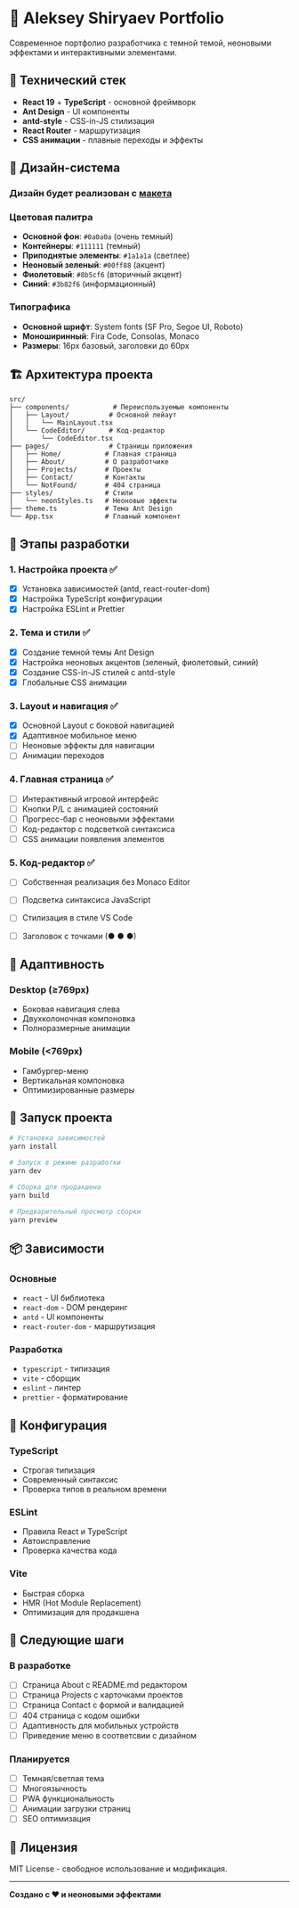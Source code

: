 # 🚀 Aleksey Shiryaev Portfolio

Современное портфолио разработчика с темной темой, неоновыми эффектами и интерактивными элементами.

## 🎯 Технический стек

- **React 19** + **TypeScript** - основной фреймворк
- **Ant Design** - UI компоненты
- **antd-style** - CSS-in-JS стилизация
- **React Router** - маршрутизация
- **CSS анимации** - плавные переходы и эффекты

## 🎨 Дизайн-система

### Дизайн будет реализован с [макета](https://www.figma.com/design/ehkWVMeuMED9nDOTXFCI83/Portfolio-for-Developers-Concept-V.2.1--Community-?m=auto&t=TBX0DfqxS3eVB0eM-6)

### Цветовая палитра
- **Основной фон**: `#0a0a0a` (очень темный)
- **Контейнеры**: `#111111` (темный)
- **Приподнятые элементы**: `#1a1a1a` (светлее)
- **Неоновый зеленый**: `#00ff88` (акцент)
- **Фиолетовый**: `#8b5cf6` (вторичный акцент)
- **Синий**: `#3b82f6` (информационный)

### Типографика
- **Основной шрифт**: System fonts (SF Pro, Segoe UI, Roboto)
- **Моноширинный**: Fira Code, Consolas, Monaco
- **Размеры**: 16px базовый, заголовки до 60px

## 🏗️ Архитектура проекта

```
src/
├── components/           # Переиспользуемые компоненты
│   ├── Layout/          # Основной лейаут
│   │   └── MainLayout.tsx
│   └── CodeEditor/      # Код-редактор
│       └── CodeEditor.tsx
├── pages/               # Страницы приложения
│   ├── Home/           # Главная страница
│   ├── About/          # О разработчике
│   ├── Projects/       # Проекты
│   ├── Contact/        # Контакты
│   └── NotFound/       # 404 страница
├── styles/             # Стили
│   └── neonStyles.ts   # Неоновые эффекты
├── theme.ts            # Тема Ant Design
└── App.tsx             # Главный компонент
```

## 🚀 Этапы разработки

### 1. Настройка проекта ✅
- [x] Установка зависимостей (antd, react-router-dom)
- [x] Настройка TypeScript конфигурации
- [x] Настройка ESLint и Prettier

### 2. Тема и стили ✅
- [x] Создание темной темы Ant Design
- [x] Настройка неоновых акцентов (зеленый, фиолетовый, синий)
- [x] Создание CSS-in-JS стилей с antd-style
- [x] Глобальные CSS анимации

### 3. Layout и навигация ✅
- [x] Основной Layout с боковой навигацией
- [x] Адаптивное мобильное меню
- [ ] Неоновые эффекты для навигации
- [ ] Анимации переходов

### 4. Главная страница ✅
- [ ] Интерактивный игровой интерфейс
- [ ] Кнопки P/L с анимацией состояний
- [ ] Прогресс-бар с неоновыми эффектами
- [ ] Код-редактор с подсветкой синтаксиса
- [ ] CSS анимации появления элементов

### 5. Код-редактор ✅
- [ ] Собственная реализация без Monaco Editor
- [ ] Подсветка синтаксиса JavaScript
- [ ] Стилизация в стиле VS Code
- [ ] Заголовок с точками (● ● ●)


## 📱 Адаптивность

### Desktop (≥769px)
- Боковая навигация слева
- Двухколоночная компоновка
- Полноразмерные анимации

### Mobile (<769px)
- Гамбургер-меню
- Вертикальная компоновка
- Оптимизированные размеры


## 🚀 Запуск проекта

```bash
# Установка зависимостей
yarn install

# Запуск в режиме разработки
yarn dev

# Сборка для продакшена
yarn build

# Предварительный просмотр сборки
yarn preview
```

## 📦 Зависимости

### Основные
- `react` - UI библиотека
- `react-dom` - DOM рендеринг
- `antd` - UI компоненты
- `react-router-dom` - маршрутизация

### Разработка
- `typescript` - типизация
- `vite` - сборщик
- `eslint` - линтер
- `prettier` - форматирование

## 🔧 Конфигурация

### TypeScript
- Строгая типизация
- Современный синтаксис
- Проверка типов в реальном времени

### ESLint
- Правила React и TypeScript
- Автоисправление
- Проверка качества кода

### Vite
- Быстрая сборка
- HMR (Hot Module Replacement)
- Оптимизация для продакшена

## 🎯 Следующие шаги

### В разработке
- [ ] Страница About с README.md редактором
- [ ] Страница Projects с карточками проектов
- [ ] Страница Contact с формой и валидацией
- [ ] 404 страница с кодом ошибки
- [ ] Адаптивность для мобильных устройств
- [ ] Приведение меню в соответсвии с дизайном

### Планируется
- [ ] Темная/светлая тема
- [ ] Многоязычность
- [ ] PWA функциональность
- [ ] Анимации загрузки страниц
- [ ] SEO оптимизация

## 📄 Лицензия

MIT License - свободное использование и модификация.

---

**Создано с ❤️ и неоновыми эффектами**
